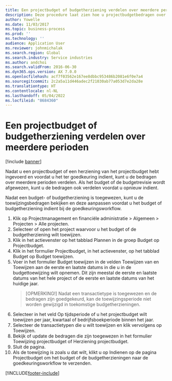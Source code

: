 ```yaml
---
title: Een projectbudget of budgetherziening verdelen over meerdere perioden
description: Deze procedure laat zien hoe u projectbudgetbedragen over meerdere perioden kunt verdelen.
author: Yowelle
ms.date: 11/03/2017
ms.topic: business-process
ms.prod: ''
ms.technology: ''
audience: Application User
ms.reviewer: johnmichalak
ms.search.region: Global
ms.search.industry: Service industries
ms.author: andchoi
ms.search.validFrom: 2016-06-30
ms.dyn365.ops.version: AX 7.0.0
ms.openlocfilehash: acf7f03562e167ee8dbbc953486b2081e6f0e7a4
ms.sourcegitcommit: 2c2a5a11d446adec2f21030ab77a053d7e2da28e
ms.translationtype: HT
ms.contentlocale: nl-NL
ms.lasthandoff: 05/04/2022
ms.locfileid: "8684360"
---
```

# <a name="allocate-a-project-budget-or-budget-revision-across-periods"></a>Een projectbudget of budgetherziening verdelen over meerdere perioden

[!include [banner](../../includes/banner.md)]

Nadat u een projectbudget of een herziening van het projectbudget hebt ingevoerd en voordat u het ter goedkeuring indient, kunt u de bedragen over meerdere perioden verdelen. Als het budget of de budgetrevisie wordt afgewezen, kunt u de bedragen ook verdelen voordat u opnieuw indient. 

Nadat een budget- of budgetherziening is toegewezen, kunt u de toewijzingsbedragen bekijken en deze aanpassen voordat u het budget of budgetherziening indient bij de goedkeuringsworkflow. 

1. Klik op Projectmanagement en financiële administratie > Algemeen > Projecten > Alle projecten. 
2. Selecteer of open het project waarvoor u het budget of de budgetherziening wilt toewijzen. 
3. Klik in het actievenster op het tabblad Plannen in de groep Budget op Projectbudget. 
4. Klik in het formulier Projectbudget, in het actievenster, op het tabblad Budget op Budget toewijzen. 
5. Voer in het formulier Budget toewijzen in de velden Toewijzen van en Toewijzen aan de eerste en laatste datums in die u in de budgettoewijzing wilt opnemen. Dit zijn meestal de eerste en laatste datums van het hele project of de eerste en laatste datums van het huidige jaar.  
   > [OPMERKING!] Nadat een transactietype is toegewezen en de bedragen zijn goedgekeurd, kan de toewijzingsperiode niet worden gewijzigd in toekomstige budgetherzieningen. 
6. Selecteer in het veld Op tijdsperiode of u het projectbudget wilt toewijzen per jaar, kwartaal of bedrijfsboekperiode binnen het jaar.
7. Selecteer de transactietypen die u wilt toewijzen en klik vervolgens op Toewijzen. 
8. Bekijk of update de bedragen die zijn toegewezen in het formulier Toewijzing projectbudget of Herziening projectbudget. 
9. Sluit de pagina.
10. Als de toewijzing is zoals u dat wilt, klikt u op Indienen op de pagina Projectbudget om het budget of de budgetherzieningen naar de goedkeuringsworkflow te verzenden.  




[!INCLUDE[footer-include](../../includes/footer-banner.md)]